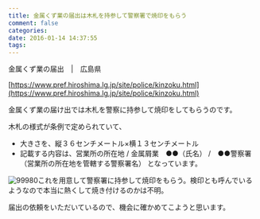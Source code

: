 ```yaml
---
title: 金属くず業の届出は木札を持参して警察署で焼印をもらう
comment: false
categories:
date: 2016-01-14 14:37:55
tags:
---
```


金属くず業の届出　|　広島県

[https://www.pref.hiroshima.lg.jp/site/police/kinzoku.html](https://www.pref.hiroshima.lg.jp/site/police/kinzoku.html)

金属くず業の届け出では木札を警察に持参して焼印をしてもらうのです。

<!--more-->

木札の様式が条例で定められていて、

*   大きさを、縦３６センチメートル×横１３センチメートル
*   記載する内容は、営業所の所在地 / 金属屑業　●●（氏名） /　●●警察署（営業所の所在地を管轄する警察署名）
となっています。

![99980](https://ogasawara.me/wp/wp-content/uploads/2016/01/99980.jpg)これを用意して警察署に持参して焼印をもらう。検印とも呼んでいるようなので本当に熱くして焼き付けるのかは不明。

届出の依頼をいただいているので、機会に確かめてこようと思います。
